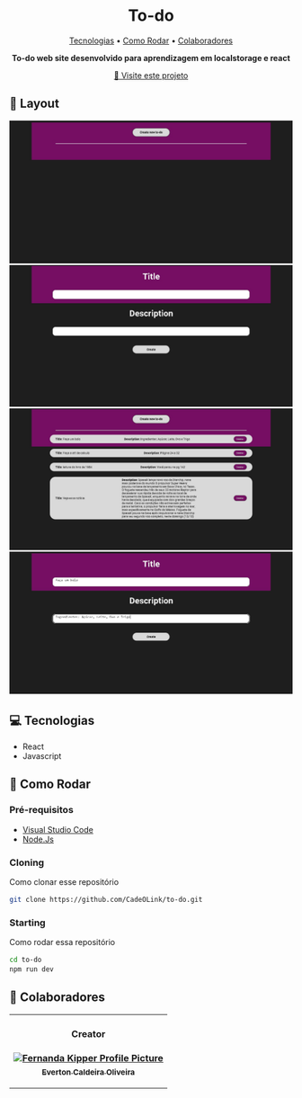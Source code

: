 <h1 align="center" style="font-weight: bold;">To-do</h1>

<p align="center">
 <a href="#tech">Tecnologias</a> • 
 <a href="#started">Como Rodar</a> • 
  <a href="#colab">Colaboradores</a>
</p>

<p align="center">
    <b>To-do web site desenvolvido para aprendizagem em localstorage e react</b>
</p>

<p align="center">
     <a href="https://github.com/CadeOLink/to-do">📱 Visite este projeto</a>
</p>

<h2 id="layout">🎨 Layout</h2>

<p align="center">
    <img src="./public/main - limpa.jpeg" alt="main" width="600px">
    <img src="./public/create new to-do - limpa.jpeg" alt="create new to-do" width="600px">
    <img src="./public/main - em ação.jpeg" alt="main em ação" width="600px">
    <img src="./public/create new to-do - em ação.jpeg" alt="create new to-do em ação" width="600px">

</p>

<h2 id="technologies">💻 Tecnologias</h2>

- React 
- Javascript 

<h2 id="started">🚀 Como Rodar</h2>

<h3>Pré-requisitos</h3>

- [Visual Studio Code](https://code.visualstudio.com/)
- [Node.Js](https://nodejs.org/pt)

<h3>Cloning</h3>

Como clonar esse repositório

```bash
git clone https://github.com/CadeOLink/to-do.git
```

<h3>Starting</h3>

Como rodar essa repositório

```bash
cd to-do
npm run dev
```

<h2 id="colab">🤝 Colaboradores</h2>

<table>
  <tr>
    <td align="center">
    <h3>Creator<h3/>
      <a href="#">
        <img src="https://avatars.githubusercontent.com/u/83991145?s=48&v=4" width="100px;" alt="Fernanda Kipper Profile Picture"/><br>
        <sub>
          <b>Everton Caldeira Oliveira</b>
        </sub>
      </a>
  </tr>
</table>